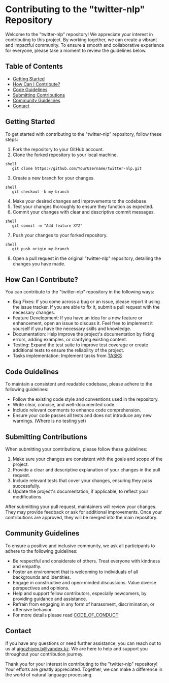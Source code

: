 # Contributing to the "twitter-nlp" Repository

Welcome to the "twitter-nlp" repository! We appreciate your interest in contributing to this project. By working together, we can create a vibrant and impactful community. To ensure a smooth and collaborative experience for everyone, please take a moment to review the guidelines below.

## Table of Contents
- [Getting Started](#getting-started)
- [How Can I Contribute?](#how-can-i-contribute)
- [Code Guidelines](#code-guidelines)
- [Submitting Contributions](#submitting-contributions)
- [Community Guidelines](#community-guidelines)
- [Contact](#contact)

## Getting Started

To get started with contributing to the "twitter-nlp" repository, follow these steps:

1. Fork the repository to your GitHub account.
2. Clone the forked repository to your local machine.

```
shell
   git clone https://github.com/YourUsername/twitter-nlp.git
```

3. Create a new branch for your changes.
```
shell
   git checkout -b my-branch
```

4. Make your desired changes and improvements to the codebase.
5. Test your changes thoroughly to ensure they function as expected.
6. Commit your changes with clear and descriptive commit messages.
```
shell
   git commit -m "Add feature XYZ"
```

7. Push your changes to your forked repository.
```
shell
   git push origin my-branch
```
8. Open a pull request in the original "twitter-nlp" repository, detailing the changes you have made.

## How Can I Contribute?

You can contribute to the "twitter-nlp" repository in the following ways:

- Bug Fixes: If you come across a bug or an issue, please report it using the issue tracker. If you are able to fix it, submit a pull request with the necessary changes.
- Feature Development: If you have an idea for a new feature or enhancement, open an issue to discuss it. Feel free to implement it yourself if you have the necessary skills and knowledge.
- Documentation: Help improve the project's documentation by fixing errors, adding examples, or clarifying existing content.
- Testing: Expand the test suite to improve test coverage or create additional tests to ensure the reliability of the project.
- Tasks implementation: Implement tasks from [TASKS](/docs/TASKS.md)

## Code Guidelines

To maintain a consistent and readable codebase, please adhere to the following guidelines:

- Follow the existing code style and conventions used in the repository.
- Write clear, concise, and well-documented code.
- Include relevant comments to enhance code comprehension.
- Ensure your code passes all tests and does not introduce any new warnings. (Where is no testing yet)

## Submitting Contributions

When submitting your contributions, please follow these guidelines:

1. Make sure your changes are consistent with the goals and scope of the project.
2. Provide a clear and descriptive explanation of your changes in the pull request.
3. Include relevant tests that cover your changes, ensuring they pass successfully.
4. Update the project's documentation, if applicable, to reflect your modifications.

After submitting your pull request, maintainers will review your changes. They may provide feedback or ask for additional improvements. Once your contributions are approved, they will be merged into the main repository.

## Community Guidelines

To ensure a positive and inclusive community, we ask all participants to adhere to the following guidelines:

- Be respectful and considerate of others. Treat everyone with kindness and empathy.
- Foster an environment that is welcoming to individuals of all backgrounds and identities.
- Engage in constructive and open-minded discussions. Value diverse perspectives and opinions.
- Help and support fellow contributors, especially newcomers, by providing guidance and assistance.
- Refrain from engaging in any form of harassment, discrimination, or offensive behavior.
- For more details please read [CODE_OF_CONDUCT](/docs/CODE_OF_CONDUCT.md)



## Contact

If you have any questions or need further assistance, you can reach out to us at [aigozhiyev.b@yandex.kz](mailto:aigozhiyev.b@yandex.kz?subject=[GitHub]%20Source%20twitter-nlp). We are here to help and support you throughout your contribution journey.

Thank you for your interest in contributing to the "twitter-nlp" repository! Your efforts are greatly appreciated. Together, we can make a difference in the world of natural language processing.